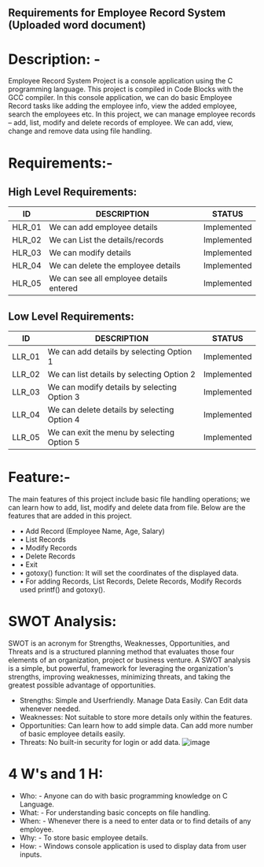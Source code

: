 ## **Requirements for Employee Record System (Uploaded word document)**

# Description: -
Employee Record System Project is a console application using the C programming language. This project is compiled in Code Blocks with the GCC compiler. In this console application, we can do basic Employee Record tasks like adding the employee info, view the added employee, search the employees etc.
In this project, we can manage employee records – add, list, modify and delete records of employee. We can add, view, change and remove data using file handling.
# Requirements:-
## High Level Requirements:
|ID|DESCRIPTION|STATUS|
|---|-----------|------|
|HLR_01|We can add employee details|Implemented|
|HLR_02|We can List the details/records|Implemented|
|HLR_03|We can modify details|Implemented|
|HLR_04|We can delete the employee details|Implemented|
|HLR_05|We can see all employee details entered|Implemented|
## Low Level Requirements:
|ID|DESCRIPTION|STATUS|
|----|----------|------|
|LLR_01|We can add details by selecting Option 1|Implemented|
|LLR_02|We can list details by selecting Option 2|Implemented|
|LLR_03|We can modify details by selecting Option 3|Implemented|
|LLR_04|We can delete details by selecting Option 4|Implemented|
|LLR_05|We can exit the menu by selecting Option 5|Implemented|
# Feature:-
The main features of this project include basic file handling operations; we can learn how to add, list, modify and delete data from file. Below are the features that are added in this project.
* •	Add Record (Employee Name, Age, Salary)
* •	List Records
* •	Modify Records
* •	Delete Records
* •	Exit
* •	gotoxy() function: It will set the coordinates of the displayed data.
* •	For adding Records, List Records, Delete Records, Modify Records used printf() and gotoxy().

# SWOT Analysis:
SWOT is an acronym for Strengths, Weaknesses, Opportunities, and Threats and is a structured planning method that evaluates those four elements of an organization, project or business venture. A SWOT analysis is a simple, but powerful, framework for leveraging the organization's strengths, improving weaknesses, minimizing threats, and taking the greatest possible advantage of opportunities.
* Strengths:
Simple and Userfriendly.
Manage Data Easily.
Can Edit data whenever needed.
* Weaknesses:
Not suitable to store more details only within the features.
* Opportunities:
Can learn how to add simple data.
Can add more number of basic  employee details easily.
* Threats:
No built-in security for login or add data.
![image](https://user-images.githubusercontent.com/98813710/155273618-b503cf58-0e3b-495f-809b-4b7b56aacdd3.png)





 
# 4 W's and 1 H: 
* Who: - Anyone can do with basic programming knowledge on C Language.
* What: - For understanding basic concepts on file handling.
* When: - Whenever there is a need to enter data or to find details of any               employee.
* Why: - To store basic employee details.
* How: - Windows console application is used to display data from user inputs.


